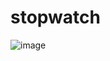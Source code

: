 # stopwatch

![image](https://github.com/user-attachments/assets/f5a3da43-d1db-4808-b0e3-dbe7fa511d34)
